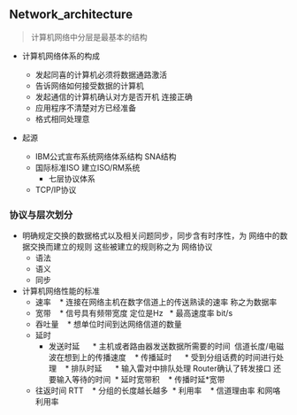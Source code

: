 ## Network_architecture
> 计算机网络中分层是最基本的结构

* 计算机网络体系的构成
  * 发起同喜的计算机必须将数据通路激活
  * 告诉网络如何接受数据的计算机
  * 发起通信的计算机确认对方是否开机 连接正确
  * 应用程序不清楚对方已经准备
  * 格式相同处理意
  
* 起源
  * IBM公式宣布系统网络体系结构 SNA结构 
  * 国际标准ISO 建立ISO/RM系统
     * 七层协议体系
   * TCP/IP协议
  

### 协议与层次划分

* 明确规定交换的数据格式以及相关问题同步，同步含有时序性，为 网络中的数据交换而建立的规则
  这些被建立的规则称之为 网络协议
  * 语法
  * 语义
  * 同步
  
* 计算机网络性能的标准
  * 速率
    * 连接在网络主机在数字信道上的传送熟读的速率 称之为数据率
  * 宽带
    * 信号具有频带宽度 定位是Hz
    * 最高速度率 bit/s
  * 吞吐量
    * 想单位时间到达网络信道的数量
  * 延时
    * 发送时延 
      * 主机或者路由器发送数据所需要的时间  信道长度/电磁波在想到上的传播速度
    * 传播延时
      * 受到分组话费的时间进行处理
    * 排队时延
      * 输入雷对中排队处理 Router确认了转发接口 还要输入等待的时间
  * 延时宽带积 
    * 传播时延*宽带
   * 往返时间 RTT
    * 分组的长度越长越多
  * 利用率
    * 信道理由率 和网咯利用率


